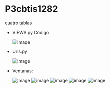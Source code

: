 # P3cbtis1282
cuatro tablas
- VIEWS.py Código

  ![image](https://github.com/user-attachments/assets/5e3d2454-23c5-4263-b0f2-92a13d5167c7)


- Urls.py

  ![image](https://github.com/user-attachments/assets/912b50e3-722d-4d53-8548-a97791996eb6)

- Ventanas:
  
   ![image](https://github.com/user-attachments/assets/c315b116-3d8c-4c15-a03a-a84d51c7aab1)
   ![image](https://github.com/user-attachments/assets/6a318aa3-0a45-4937-bbae-9620422058fd)
   ![image](https://github.com/user-attachments/assets/1ef765cc-2ddf-4364-b31d-a8958d6d928b)
   ![image](https://github.com/user-attachments/assets/bfa2c6b9-9b04-49d4-8e06-32d37daa074f)
   ![image](https://github.com/user-attachments/assets/aa44d73e-28d0-4971-82e5-1d44e80e592a)


